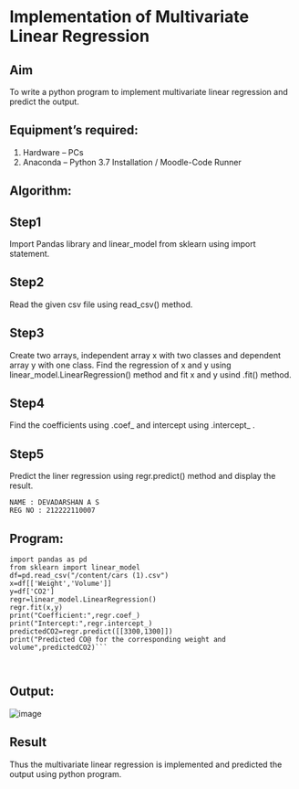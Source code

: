 # Implementation of Multivariate Linear Regression
## Aim
To write a python program to implement multivariate linear regression and predict the output.
## Equipment’s required:
1.	Hardware – PCs
2.	Anaconda – Python 3.7 Installation / Moodle-Code Runner
## Algorithm:

## Step1
Import Pandas library and linear_model from sklearn using import statement.

## Step2
Read the given csv file using read_csv() method.

## Step3
Create two arrays, independent array x with two classes and dependent array y with one class. Find the regression of x and y using linear_model.LinearRegression() method and fit x and y usind .fit() method.

## Step4
Find the coefficients using .coef_ and intercept using .intercept_ .

## Step5
Predict the liner regression using regr.predict() method and display the result.

```
NAME : DEVADARSHAN A S
REG NO : 212222110007
```
## Program:
```
import pandas as pd
from sklearn import linear_model 
df=pd.read_csv("/content/cars (1).csv")
x=df[['Weight','Volume']]
y=df['CO2']
regr=linear_model.LinearRegression()
regr.fit(x,y)
print("Coefficient:",regr.coef_)
print("Intercept:",regr.intercept_)
predictedCO2=regr.predict([[3300,1300]])
print("Predicted CO@ for the corresponding weight and volume",predictedCO2)```



```
## Output:
![image](https://github.com/DEVADARSHAN2/Multivariate-Linear-Regression/assets/119432150/11e97eea-b21f-4383-9cbb-e05c142cfd63)

## Result
Thus the multivariate linear regression is implemented and predicted the output using python program.

